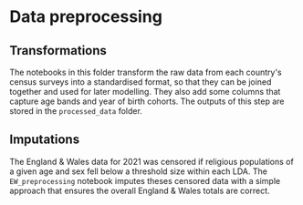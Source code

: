 # Data preprocessing
## Transformations
The notebooks in this folder transform the raw data from each country's census surveys into a standardised format, so that they can be joined together and used for later modelling. They also add some columns that capture age bands and year of birth cohorts. The outputs of this step are stored in the `processed_data` folder.

## Imputations
The England & Wales data for 2021 was censored if religious populations of a given age and sex fell below a threshold size within each LDA. The `EW_preprocessing` notebook imputes theses censored data with a simple approach that ensures the overall England & Wales totals are correct.
